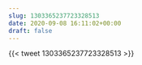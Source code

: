```yaml
---
slug: 1303365237723328513
date: 2020-09-08 16:11:02+00:00
draft: false
---
```


{{< tweet 1303365237723328513 >}}

